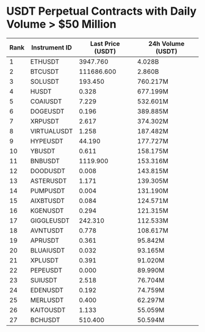 # USDT Perpetual Contracts with Daily Volume > $50 Million

| Rank | Instrument ID | Last Price (USDT) | 24h Volume (USDT) |
|------|---------------|-------------------|-------------------|
| 1 | ETHUSDT | 3947.760 | 4.028B |
| 2 | BTCUSDT | 111686.600 | 2.860B |
| 3 | SOLUSDT | 193.450 | 760.217M |
| 4 | HUSDT | 0.328 | 677.199M |
| 5 | COAIUSDT | 7.229 | 532.601M |
| 6 | DOGEUSDT | 0.196 | 389.885M |
| 7 | XRPUSDT | 2.617 | 374.302M |
| 8 | VIRTUALUSDT | 1.258 | 187.482M |
| 9 | HYPEUSDT | 44.190 | 177.727M |
| 10 | YBUSDT | 0.611 | 158.175M |
| 11 | BNBUSDT | 1119.900 | 153.316M |
| 12 | DOODUSDT | 0.008 | 143.815M |
| 13 | ASTERUSDT | 1.171 | 139.305M |
| 14 | PUMPUSDT | 0.004 | 131.190M |
| 15 | AIXBTUSDT | 0.084 | 124.571M |
| 16 | KGENUSDT | 0.294 | 121.315M |
| 17 | GIGGLEUSDT | 242.310 | 112.533M |
| 18 | AVNTUSDT | 0.778 | 108.617M |
| 19 | APRUSDT | 0.361 | 95.842M |
| 20 | BLUAIUSDT | 0.032 | 93.165M |
| 21 | XPLUSDT | 0.391 | 91.020M |
| 22 | PEPEUSDT | 0.000 | 89.990M |
| 23 | SUIUSDT | 2.518 | 76.704M |
| 24 | EDENUSDT | 0.192 | 74.759M |
| 25 | MERLUSDT | 0.400 | 62.297M |
| 26 | KAITOUSDT | 1.133 | 55.059M |
| 27 | BCHUSDT | 510.400 | 50.594M |
